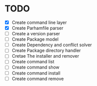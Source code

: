 # TODO

- [x] Create command line layer
- [x] Create Parhamfile parser
- [ ] Create a version parser
- [ ] Create Package model
- [ ] Create Dependency and conflict solver
- [ ] Create Package directory handler
- [ ] Cretae The installer and remover
- [ ] Create command list
- [ ] Create command show
- [ ] Create command install
- [ ] Create command remove
